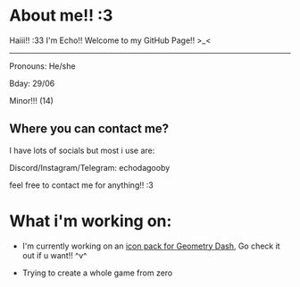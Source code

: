 # About me!! :3
Haiii!! :33 I'm Echo!! Welcome to my GitHub Page!! >_<
____
Pronouns: He/she

Bday: 29/06

Minor!!! (14)
## Where you can contact me?
I have lots of socials but most i use are:

Discord/Instagram/Telegram: echodagooby

feel free to contact me for anything!! :3

# What i'm working on:

- I'm currently working on an [icon pack for Geometry Dash](https://github.com/EchoDaGooby/EchoIconPackGD), Go check it out if u want!! ^v^

- Trying to create a whole game from zero
